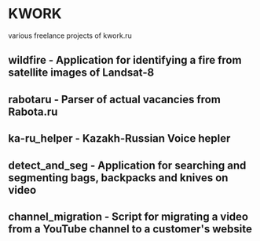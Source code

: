 # KWORK
various freelance projects of kwork.ru

## wildfire - Application for identifying a fire from satellite images of Landsat-8

## rabotaru - Parser of actual vacancies from Rabota.ru

## ka-ru_helper - Kazakh-Russian Voice hepler

## detect_and_seg - Application for searching and segmenting bags, backpacks and knives on video

## channel_migration - Script for migrating a video from a YouTube channel to a customer's website